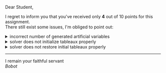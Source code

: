 Dear Student,

I regret to inform you that you've received only **4** out of 10 points for this assignment.\
There still exist some issues, I'm obliged to point out:

<details><summary>incorrect number of generated artificial variables</summary></details>
<details><summary>solver does not initialize tableaux properly</summary></details>
<details><summary>solver does not restore initial tableaux properly</summary></details>

-----------
I remain your faithful servant\
_Bobot_